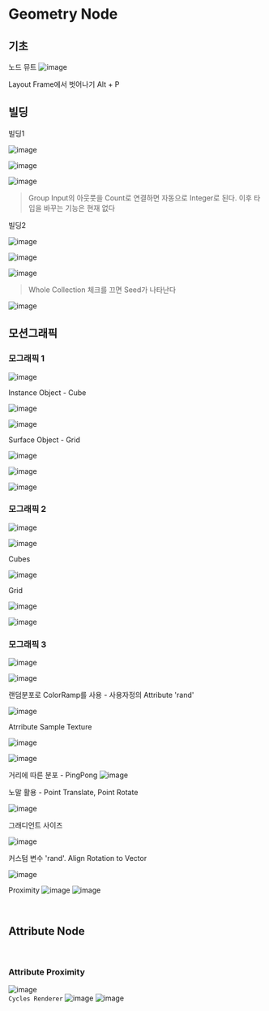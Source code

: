 Geometry Node
==============

기초
----------

노드 뮤트 
![image](https://user-images.githubusercontent.com/30430227/129670865-dd6b7fbe-6573-46c1-8bb1-f3410b4cdcdb.png)

Layout Frame에서 벗어나기 Alt + P

빌딩
------

빌딩1

![image](https://user-images.githubusercontent.com/30430227/120792513-9878e180-c570-11eb-8b78-b48a04d11931.png)

![image](https://user-images.githubusercontent.com/30430227/120792541-a464a380-c570-11eb-8505-e1d922b7c409.png)

![image](https://user-images.githubusercontent.com/30430227/120792650-d118bb00-c570-11eb-9d53-68acd800b195.png)

> Group Input의 아웃풋을 Count로 연결하면 자동으로 Integer로 된다. 이후 타입을 바꾸는 기능은 현재 없다

빌딩2

![image](https://user-images.githubusercontent.com/30430227/120794443-366dab80-c573-11eb-9ef0-092446c6dcae.png)

![image](https://user-images.githubusercontent.com/30430227/120794475-408faa00-c573-11eb-9bcd-6faa1be57f94.png)

![image](https://user-images.githubusercontent.com/30430227/120794501-49807b80-c573-11eb-90a7-4e215902f725.png)

> Whole Collection 체크를 끄면 Seed가 나타난다

![image](https://user-images.githubusercontent.com/30430227/120794532-52714d00-c573-11eb-9d61-b45636fccded.png)

모션그래픽
------------

### 모그래픽 1

![image](https://user-images.githubusercontent.com/30430227/121111108-49b99900-c849-11eb-872f-d27f56d69a18.png)

Instance Object - Cube
 
![image](https://user-images.githubusercontent.com/30430227/121111184-6786fe00-c849-11eb-946a-3ae8beb9e979.png)

![image](https://user-images.githubusercontent.com/30430227/121111153-59d17880-c849-11eb-9560-e67972b079c9.png)

Surface Object - Grid
 
![image](https://user-images.githubusercontent.com/30430227/121111326-a026d780-c849-11eb-93b1-d1c53e5e91f8.png)

![image](https://user-images.githubusercontent.com/30430227/121111364-b03eb700-c849-11eb-9290-afbbd52a5cf5.png)

![image](https://user-images.githubusercontent.com/30430227/121111422-ccdaef00-c849-11eb-839b-ddcc0ad71944.png)

### 모그래픽 2

![image](https://user-images.githubusercontent.com/30430227/121120329-509bd800-c858-11eb-932e-1be64a0ea762.png)

![image](https://user-images.githubusercontent.com/30430227/121120356-585b7c80-c858-11eb-9802-7cf9577bd411.png)

Cubes

![image](https://user-images.githubusercontent.com/30430227/121120473-922c8300-c858-11eb-9607-f9430e060d17.png)

Grid

![image](https://user-images.githubusercontent.com/30430227/121120385-67dac580-c858-11eb-8b90-0daf62a20a61.png)

![image](https://user-images.githubusercontent.com/30430227/121120434-7d4fef80-c858-11eb-9965-f72b283bd167.png)


### 모그래픽 3


![image](https://user-images.githubusercontent.com/30430227/121125743-07e91c80-c862-11eb-997b-70e3d5eb27d7.png)

![image](https://user-images.githubusercontent.com/30430227/121125774-13d4de80-c862-11eb-9015-746e05931344.png)

랜덤분포로 ColorRamp를 사용 - 사용자정의 Attribute 'rand'

![image](https://user-images.githubusercontent.com/30430227/121281191-7dacc100-c912-11eb-90e9-3ac81f1d4f94.png)

Atrribute Sample Texture

![image](https://user-images.githubusercontent.com/30430227/121283574-548e2f80-c916-11eb-8be2-49c1da23cc7b.png)

![image](https://user-images.githubusercontent.com/30430227/121283592-5d7f0100-c916-11eb-9be9-6796a9be617d.png)

거리에 따른 분포 - PingPong
![image](https://user-images.githubusercontent.com/30430227/121284942-886a5480-c918-11eb-8144-ad66d27f0ee3.png)


노말 활용 - Point Translate, Point Rotate

![image](https://user-images.githubusercontent.com/30430227/121287676-f7e24300-c91c-11eb-99c4-d9ea86d48f6c.png)

그래디언트 사이즈

![image](https://user-images.githubusercontent.com/30430227/121297817-d89fe180-c92d-11eb-8b6e-f95a8f3a303b.png)

커스텀 변수 'rand'. Align Rotation to Vector

![image](https://user-images.githubusercontent.com/30430227/121326853-e49b9b80-c94d-11eb-9c78-bacbcdec98c1.png)

Proximity
![image](https://user-images.githubusercontent.com/30430227/121973862-28acf700-cdb9-11eb-9512-c542f3b48804.png)
![image](https://user-images.githubusercontent.com/30430227/121973887-35c9e600-cdb9-11eb-8b1d-5c9aed516c50.png)

<br>

Attribute Node
-----------------

<br>

### Attribute Proximity
![image](https://user-images.githubusercontent.com/30430227/130223619-15e6a093-6f44-402d-9cdb-8f537b44d2a5.png)  
`Cycles Renderer`
![image](https://user-images.githubusercontent.com/30430227/130223704-226b1154-c9d3-4edd-b493-e648322384db.png)
![image](https://user-images.githubusercontent.com/30430227/130223728-d8049b87-f292-4d1d-a644-5b0257b734eb.png)


